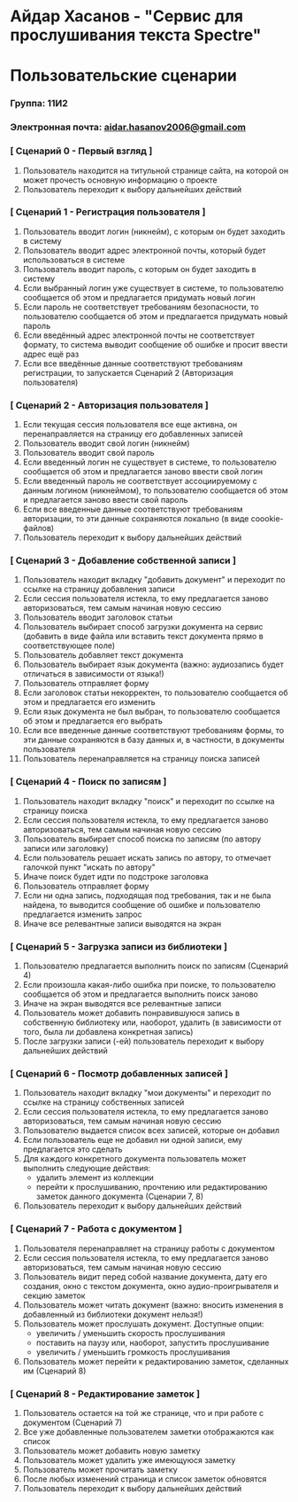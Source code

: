 # Айдар Хасанов - "Сервис для прослушивания текста Spectre"
# Пользовательские сценарии

### Группа: 11И2
### Электронная почта: aidar.hasanov2006@gmail.com

### [ Сценарий 0 - Первый взгляд ]
1. Пользователь находится на титульной странице сайта, на которой он может прочесть основную информацию о проекте
2. Пользователь переходит к выбору дальнейших действий

### [ Сценарий 1 - Регистрация пользователя ]

1. Пользователь вводит логин (никнейм), с которым он будет заходить в систему
2. Пользователь вводит адрес электронной почты, который будет использоваться в системе
3. Пользователь вводит пароль, с которым он будет заходить в систему
4. Если выбранный логин уже существует в системе, то пользователю сообщается об этом и предлагается придумать новый логин
5. Если пароль не соответствует требованиям безопасности, то пользователю сообщается об этом и предлагается придумать новый пароль
6. Если введённый адрес электронной почты не соответствует формату, то система выводит сообщение об ошибке и просит ввести адрес ещё раз
7. Если все введённые данные соответствуют требованиям регистрации, то запускается Сценарий 2 (Авторизация пользователя) 

### [ Сценарий 2 - Авторизация пользователя ]

1. Если текущая сессия пользователя все еще активна, он перенаправляется на страницу его добавленных записей
2. Пользователь вводит свой логин (никнейм)
3. Пользователь вводит свой пароль
4. Если введенный логин не существует в системе, то пользователю сообщается об этом и предлагается заново ввести свой логин
5. Если введенный пароль не соответствует ассоциируемому с данным логином (никнеймом), то пользователю сообщается об этом и предлагается заново ввести свой пароль
6. Если все введенные данные соответствуют требованиям авторизации, то эти данные сохраняются локально (в виде coookie-файлов)
7. Пользователь переходит к выбору дальнейших действий

### [ Сценарий 3 - Добавление собственной записи ]

1. Пользователь находит вкладку "добавить документ" и переходит по ссылке на страницу добавления записи
2. Если сессия пользователя истекла, то ему предлагается заново авторизоваться, тем самым начиная новую сессию
3. Пользователь вводит заголовок статьи
4. Пользователь выбирает способ загрузки документа на сервис (добавить в виде файла или вставить текст документа прямо в соответствующее поле)
5. Пользователь добавляет текст документа
6. Пользователь выбирает язык документа (важно: аудиозапись будет отличаться в зависимости от языка!)
7. Пользователь отправляет форму
8. Если заголовок статьи некорректен, то пользователю сообщается об этом и предлагается его изменить
9. Если язык документа не был выбран, то пользователю сообщается об этом и предлагается его выбрать
10. Если все введенные данные соответствуют требованиям формы, то эти данные сохраняются в базу данных и, в частности, в документы пользователя
11. Пользователь перенаправляется на страницу поиска записей

### [ Сценарий 4 - Поиск по записям ]

1. Пользователь находит вкладку "поиск" и переходит по ссылке на страницу поиска
2. Если сессия пользователя истекла, то ему предлагается заново авторизоваться, тем самым начиная новую сессию
3. Пользователь выбирает способ поиска по записям (по автору записи или заголовку)
4. Если пользователь решает искать запись по автору, то отмечает галочкой пункт "искать по автору"
5. Иначе поиск будет идти по подстроке заголовка
6. Пользователь отправляет форму
7. Если ни одна запись, подходящая под требования, так и не была найдена, то выводится сообщение об ошибке и пользователю предлагается изменить запрос
8. Иначе все релевантные записи выводятся на экран

### [ Сценарий 5 - Загрузка записи из библиотеки ]

1. Пользователю предлагается выполнить поиск по записям (Сценарий 4)
2. Если произошла какая-либо ошибка при поиске, то пользователю сообщается об этом и предлагается выполнить поиск заново
3. Иначе на экран выводятся все релевантные записи
4. Пользователь может добавить понравившуюся запись в собственную библиотеку или, наоборот, удалить (в зависимости от того, была ли добавлена конкретная запись)
5. После загрузки записи (-ей) пользователь переходит к выбору дальнейших действий

### [ Сценарий 6 - Посмотр добавленных записей ]

1. Пользователь находит вкладку "мои документы" и переходит по ссылке на страницу собственных записей
2. Если сессия пользователя истекла, то ему предлагается заново авторизоваться, тем самым начиная новую сессию
3. Пользователю выдается список всех записей, которые он добавил
4. Если пользователь еще не добавил ни одной записи, ему предлагается это сделать
5. Для каждого конкретного документа пользователь может выполнить следующие действия:
   * удалить элемент из коллекции
   * перейти к прослушиванию, прочтению или редактированию заметок данного документа (Сценарии 7, 8)
6. Пользователь переходит к выбору дальнейших действий


### [ Сценарий 7 - Работа с документом ]

1. Пользователя перенаправляет на страницу работы с документом
2. Если сессия пользователя истекла, то ему предлагается заново авторизоваться, тем самым начиная новую сессию
3. Пользователь видит перед собой название документа, дату его создания, окно с текстом документа, окно аудио-проигрывателя и секцию заметок
4. Пользователь может читать документ (важно: вносить изменения в добавленный из библиотеки документ нельзя!)
5. Пользователь может прослушать документ. Доступные опции:
   * увеличить / уменьшить скорость прослушивания
   * поставить на паузу или, наоборот, запустить прослушивание
   * увеличить / уменьшить громкость прослушивания
6. Пользователь может перейти к редактированию заметок, сделанных им (Сценарий 8)

### [ Сценарий 8 - Редактирование заметок ] 

1. Пользователь остается на той же странице, что и при работе с документом (Сценарий 7)
2. Все уже добавленные пользователем заметки отображаются как список
3. Пользователь может добавить новую заметку
4. Пользователь может удалить уже имеющуюся заметку
5. Пользователь может прочитать заметку
6. После любых изменений страница и список заметок обновятся
7. Пользователь переходит к выбору дальнейших действий
